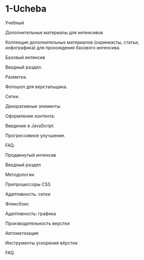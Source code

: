 # 1-Ucheba
Учебный

Дополнительные материалы для интенсивов

Коллекция дополнительных материалов (скринкасты, статьи, инфографика) для прохождения базового интенсива.

Базовый интенсив

Вводный раздел.

Разметка.

Фотошоп для верстальщика.

Сетки.

Декоративные элементы.

Оформление контента.

Введение в JavaScript.

Прогрессивное улучшение.

FAQ.

Продвинутый интенсив

Вводный раздел

Методологии

Препроцессоры CSS

Адаптивность: сетки

Флексбокс

Адаптивность: графика

Производительность верстки

Автоматизация

Инструменты ускорения вёрстки

FAQ.
